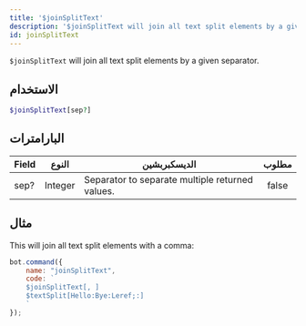 ```yaml
---
title: '$joinSplitText'
description: '$joinSplitText will join all text split elements by a given separator.'
id: joinSplitText
---
```


`$joinSplitText` will join all text split elements by a given separator.

## الاستخدام

```php
$joinSplitText[sep?]
```

## البارامترات

| Field | النوع   | الديسكبربشين                                    | مطلوب |
| ----- | ------- | ----------------------------------------------- |:-----:|
| sep?  | Integer | Separator to separate multiple returned values. | false |

## مثال

This will join all text split elements with a comma:

```javascript
bot.command({
    name: "joinSplitText",
    code: `
    $joinSplitText[, ]
    $textSplit[Hello:Bye:Leref;:]
    `
});
```